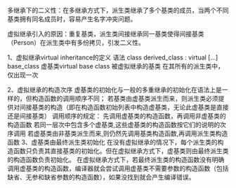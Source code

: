 多继承下的二义性：在多继承方式下，派生类继承了多个基类的成员，当两个不同基类拥有同名成员时，容易产生名字冲突问题。

虚拟继承引入的原因：重复基类，派生类间接继承同一基类使得间接基类（Person）在派生类中有多份拷贝，引发二义性。

1、虚拟继承virtual inheritance的定义
语法
class derived_class : virtual […] base_class
虚基类virtual base class
被虚拟继承的基类
在其所有的派生类中，仅出现一次

2、虚拟继承的构造次序
虚基类的初始化与一般的多重继承的初始化在语法上是一样的，但构造函数的调用顺序不同；
若基类由虚基类派生而来，则派生类必须提供对间接基类的构造（即在构造函数初始列表中构造虚基类，无论此虚基类是直接还是间接基类）
调用顺序的规定：
    先调用虚基类的构造函数，再调用非虚基类的构造函数
    若同一层次中包含多个虚基类,这些虚基类的构造函数按它们的说明的次序调用
    若虚基类由非基类派生而来,则仍然先调用基类构造函数,再调用派生类构造函数
3、虚基类由最终派生类初始化 
在没有虚拟继承的情况下，每个派生类的构造函数只负责其直接基类的初始化。但在虚拟继承方式下，虚基类则由最终派生类的构造函数负责初始化。
在虚拟继承方式下，若最终派生类的构造函数没有明确调用虚基类的构造函数，编译器就会尝试调用虚基类不需要参数的构造函数（包括缺省、无参和缺省参数的构造函数），如果没找到就会产生编译错误。
